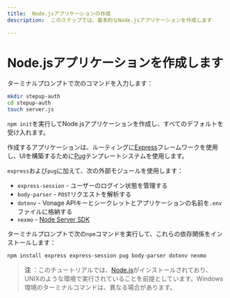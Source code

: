 ```yaml
---
title:  Node.jsアプリケーションの作成
description:  このステップでは、基本的なNode.jsアプリケーションを作成します

---
```


Node.jsアプリケーションを作成します
=====================

ターミナルプロンプトで次のコマンドを入力します：

```sh
mkdir stepup-auth
cd stepup-auth
touch server.js
```

`npm init`を実行してNode.jsアプリケーションを作成し、すべてのデフォルトを受け入れます。

作成するアプリケーションは、ルーティングに[Express](https://expressjs.com/)フレームワークを使用し、UIを構築するために[Pug](https://www.npmjs.com/package/pug)テンプレートシステムを使用します。

`express`および`pug`に加えて、次の外部モジュールを使用します：

* `express-session` - ユーザーのログイン状態を管理する
* `body-parser` - `POST`リクエストを解析する
* `dotenv` - Vonage APIキーとシークレットとアプリケーションの名前を`.env`ファイルに格納する
* `nexmo` - [Node Server SDK](https://github.com/nexmo/nexmo-node)

ターミナルプロンプトで次の`npm`コマンドを実行して、これらの依存関係をインストールします：

```sh
npm install express express-session pug body-parser dotenv nexmo
```

> **注** ：このチュートリアルでは、[Node.js](https://nodejs.org/)がインストールされており、UNIXのような環境で実行されていることを前提としています。Windows環境のターミナルコマンドは、異なる場合があります。


